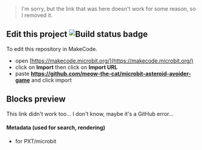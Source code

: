 
> I'm sorry, but the link that was here doesn't work for some reason, so I removed it.

## Edit this project ![Build status badge](https://github.com/meow-the-cat/microbit-asteroid-avoider-game/workflows/MakeCode/badge.svg)

To edit this repository in MakeCode.

* open [https://makecode.microbit.org/](https://makecode.microbit.org/)
* click on **Import** then click on **Import URL**
* paste **https://github.com/meow-the-cat/microbit-asteroid-avoider-game** and click import

## Blocks preview


This link didn't work too... I don't know, maybe it's a GitHub error...

#### Metadata (used for search, rendering)

* for PXT/microbit
<script src="https://makecode.com/gh-pages-embed.js"></script><script>makeCodeRender("{{ site.makecode.home_url }}", "{{ site.github.owner_name }}/{{ site.github.repository_name }}");</script>
